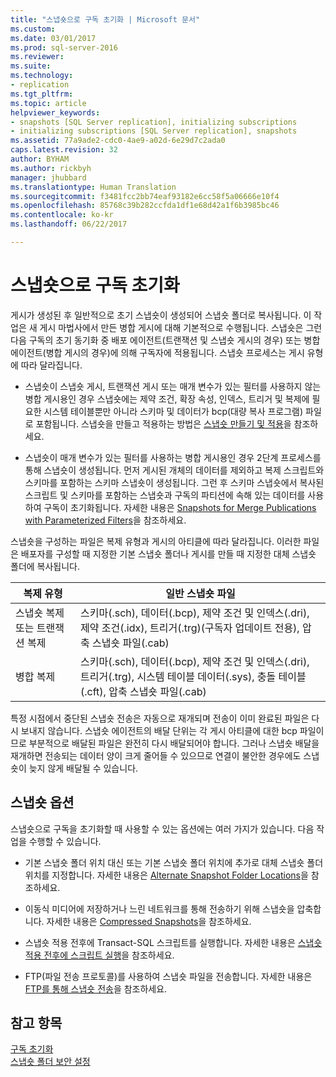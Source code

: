 ```yaml
---
title: "스냅숏으로 구독 초기화 | Microsoft 문서"
ms.custom: 
ms.date: 03/01/2017
ms.prod: sql-server-2016
ms.reviewer: 
ms.suite: 
ms.technology:
- replication
ms.tgt_pltfrm: 
ms.topic: article
helpviewer_keywords:
- snapshots [SQL Server replication], initializing subscriptions
- initializing subscriptions [SQL Server replication], snapshots
ms.assetid: 77a9ade2-cdc0-4ae9-a02d-6e29d7c2ada0
caps.latest.revision: 32
author: BYHAM
ms.author: rickbyh
manager: jhubbard
ms.translationtype: Human Translation
ms.sourcegitcommit: f3481fcc2bb74eaf93182e6cc58f5a06666e10f4
ms.openlocfilehash: 85768c39b282ccfda1df1e68d42a1f6b3985bc46
ms.contentlocale: ko-kr
ms.lasthandoff: 06/22/2017

---
```

# <a name="initialize-a-subscription-with-a-snapshot"></a>스냅숏으로 구독 초기화
  게시가 생성된 후 일반적으로 초기 스냅숏이 생성되어 스냅숏 폴더로 복사됩니다. 이 작업은 새 게시 마법사에서 만든 병합 게시에 대해 기본적으로 수행됩니다. 스냅숏은 그런 다음 구독의 초기 동기화 중 배포 에이전트(트랜잭션 및 스냅숏 게시의 경우) 또는 병합 에이전트(병합 게시의 경우)에 의해 구독자에 적용됩니다. 스냅숏 프로세스는 게시 유형에 따라 달라집니다.  
  
-   스냅숏이 스냅숏 게시, 트랜잭션 게시 또는 매개 변수가 있는 필터를 사용하지 않는 병합 게시용인 경우 스냅숏에는 제약 조건, 확장 속성, 인덱스, 트리거 및 복제에 필요한 시스템 테이블뿐만 아니라 스키마 및 데이터가 bcp(대량 복사 프로그램) 파일로 포함됩니다. 스냅숏을 만들고 적용하는 방법은 [스냅숏 만들기 및 적용](../../relational-databases/replication/create-and-apply-the-snapshot.md)을 참조하세요.  
  
-   스냅숏이 매개 변수가 있는 필터를 사용하는 병합 게시용인 경우 2단계 프로세스를 통해 스냅숏이 생성됩니다. 먼저 게시된 개체의 데이터를 제외하고 복제 스크립트와 스키마를 포함하는 스키마 스냅숏이 생성됩니다. 그런 후 스키마 스냅숏에서 복사된 스크립트 및 스키마를 포함하는 스냅숏과 구독의 파티션에 속해 있는 데이터를 사용하여 구독이 초기화됩니다. 자세한 내용은 [Snapshots for Merge Publications with Parameterized Filters](../../relational-databases/replication/snapshots-for-merge-publications-with-parameterized-filters.md)을 참조하세요.  
  
 스냅숏을 구성하는 파일은 복제 유형과 게시의 아티클에 따라 달라집니다. 이러한 파일은 배포자를 구성할 때 지정한 기본 스냅숏 폴더나 게시를 만들 때 지정한 대체 스냅숏 폴더에 복사됩니다.  
  
|복제 유형|일반 스냅숏 파일|  
|-------------------------|---------------------------|  
|스냅숏 복제 또는 트랜잭션 복제|스키마(.sch), 데이터(.bcp), 제약 조건 및 인덱스(.dri), 제약 조건(.idx), 트리거(.trg)(구독자 업데이트 전용), 압축 스냅숏 파일(.cab)|  
|병합 복제|스키마(.sch), 데이터(.bcp), 제약 조건 및 인덱스(.dri), 트리거(.trg), 시스템 테이블 데이터(.sys), 충돌 테이블(.cft), 압축 스냅숏 파일(.cab)|  
  
 특정 시점에서 중단된 스냅숏 전송은 자동으로 재개되며 전송이 이미 완료된 파일은 다시 보내지 않습니다. 스냅숏 에이전트의 배달 단위는 각 게시 아티클에 대한 bcp 파일이므로 부분적으로 배달된 파일은 완전히 다시 배달되어야 합니다. 그러나 스냅숏 배달을 재개하면 전송되는 데이터 양이 크게 줄어들 수 있으므로 연결이 불안한 경우에도 스냅숏이 늦지 않게 배달될 수 있습니다.  
  
## <a name="snapshot-options"></a>스냅숏 옵션  
 스냅숏으로 구독을 초기화할 때 사용할 수 있는 옵션에는 여러 가지가 있습니다. 다음 작업을 수행할 수 있습니다.  
  
-   기본 스냅숏 폴더 위치 대신 또는 기본 스냅숏 폴더 위치에 추가로 대체 스냅숏 폴더 위치를 지정합니다. 자세한 내용은 [Alternate Snapshot Folder Locations](../../relational-databases/replication/alternate-snapshot-folder-locations.md)을 참조하세요.  
  
-   이동식 미디어에 저장하거나 느린 네트워크를 통해 전송하기 위해 스냅숏을 압축합니다. 자세한 내용은 [Compressed Snapshots](../../relational-databases/replication/compressed-snapshots.md)을 참조하세요.  
  
-   스냅숏 적용 전후에 Transact-SQL 스크립트를 실행합니다. 자세한 내용은 [스냅숏 적용 전후에 스크립트 실행](../../relational-databases/replication/execute-scripts-before-and-after-the-snapshot-is-applied.md)을 참조하세요.  
  
-   FTP(파일 전송 프로토콜)를 사용하여 스냅숏 파일을 전송합니다. 자세한 내용은 [FTP를 통해 스냅숏 전송](../../relational-databases/replication/transfer-snapshots-through-ftp.md)을 참조하세요.  
  
## <a name="see-also"></a>참고 항목  
 [구독 초기화](../../relational-databases/replication/initialize-a-subscription.md)   
 [스냅숏 폴더 보안 설정](../../relational-databases/replication/security/secure-the-snapshot-folder.md)  
  
  
